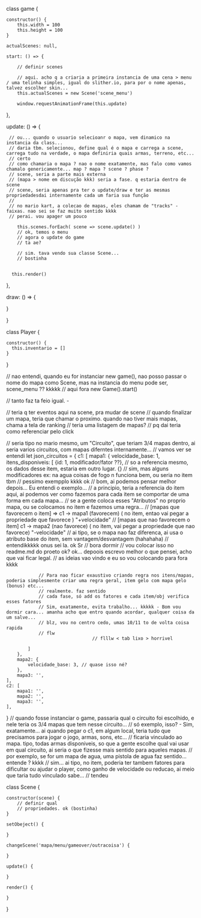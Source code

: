 class game {

	constructor() {
      	this.width = 100
      	this.height = 100
    }

	actualScenes: null,
	
	start: () => {

		// definir scenes

     	// aqui. acho q a criaria a primeira instancia de uma cena > menu / uma telinha simples, igual do slither.io, para por o nome apenas, talvez escolher skin...
        this.actualScenes = new Scene('scene_menu')
        
        window.requestAnimationFrame(this.update)
   },

   update: () => {
     
     // ou... quando o usuario selecioanr o mapa, vem dinamico na instancia da class...
     // daria tbm. selecionou, define qual é o mapa e carrega a scene, carrega tudo na verdade, o mapa definiria quais armas, terreno, etc...
     // certo
     // como chamaria o mapa ? nao o nome exatamente, mas falo como vamos chamalo genericamente... map ? mapa ? scene ? phase ? 
     // scene, seria a parte mais externa
     // (mapa > nome em discução kkk) seria a fase. q estaria dentro de scene
     // scene, seria apenas pra ter o update/draw e ter as mesmas propriedadesdai internamente cada um faria sua função
     // 
     // no mario kart, a colecao de mapas, eles chamam de "tracks" - faixas. nao sei se faz muito sentido kkkk
     // perai. vou apager um pouco
     	     	
 		this.scenes.forEach( scene => scene.update() )
     	// ok, temos o menu
     	// agora o update do game
     	// ta ae?
     
     	// sim. tava vendo sua classe Scene...
     	// bostinha
     	

      this.render()
   },

   draw: () => {

   }

}

class Player {
  
  	constructor() { 
      this.inventario = []
    }
  
}

// nao entendi, quando eu for instanciar new game(), nao posso passar o nome do mapa como Scene, mas na instancia do menu pode ser, scene_menu ?? kkkkk
// aqui fora
new Game().start()

// tanto faz ta feio igual. *-*

// teria q ter eventos aqui na scene, pra mudar de scene
// quando finalizar um mapa, teria que chamar o proximo. quando nao tiver mais mapas, chama a tela de ranking
// teria uma listagem de mapas?
// pq dai teria como referenciar pelo click

// seria tipo no mario mesmo, um "Circuito", que teriam 3/4 mapas dentro, ai seria varios circuitos, com mapas diferntes internamente...
// vamos ver se entendi
let json_circuitos = {
    c1: [
    	mapa1: {
      		velocidade_base: 1,
      		itens_disponiveis: [
    			{id: 1, modificador/fator ??}, // so a referencia mesmo, os dados desse item, estaria em outro lugar.
      			{} // sim, mas alguns modificadores ex: na agua coisas de fogo n funciona bem, ou seria no item tbm
				// pessimo exempplo kkkk ok
                // bom, ai podemos pensar melhor depois... Eu entendi o exemplo...
				// a principio, teria a referencia do item aqui, ai podemos ver como fazemos para cada item se comportar de uma forma em cada mapa...
				// se a gente coloca esses "Atributos" no proprio mapa, ou se colocamos no item e fazemos uma regra...
				// [mapas que favorecem o item] => c1 -> mapa1 (favorecem) ( no item, entao vai pegar a propriedade que favorece ) "+velocidade"
				// [mapas que nao favorecem o item] c1 -> mapa2 (nao favorece) ( no item, vai pegar a propriedade que nao favorece) "-velocidade"
				// ai tipo, se o mapa nao faz diferenca, ai usa o atributo base do item, sem vantagem/desvantagem (hahahaha)
				// entendikkkkk onus sei la. ok Sr
				// bora dormir
				// vou colocar isso no readme.md do proeto ok? ok... depoois escrevo melhor o que pensei, acho que vai ficar legal.
				// as ideias vao vindo e eu so vou colocando para fora kkkk

				// Para nao ficar exaustivo criando regra nos itens/mapas, poderia simplesmente criar uma regra geral, item gelo com mapa gelo (bonus) etc...
    			// realmente. faz sentido
				// cada fase, só add os fatores e cada item/obj verifica esses fatores
				// Sim, exatamente, evita trabalho... kkkkk - Bom vou dormir cara... amanha acho que entro quando acordar, qualquer coisa da um salve...
				// blz, vou no centro cedo, umas 10/11 to de volta coisa rapida
				// flw
									// flllw < tab lixo > horrivel

			]
      	},
        mapa2: {
      		velocidade_base: 3, // quase isso né?
      	},
        mapa3: '',
    ],
    c2: [
    	mapa1: '',
        mapa2: '',
        mapa3: '',
    ],
}
// quando fosse instanciar o game, passaria qual o circuito foi escolhido, e nele teria os 3/4 mapas que tem nesse circuito...
// só exemplo, isso? - Sim, exatamente... ai quando pegar o c1, em algum local, teria tudo que precisamos para jogar o jogo, armas, sons, etc...
// ficaria vinculado ao mapa. tipo, todas armas disponiveis, so que a gente escolhe qual vai usar em qual circuito, ai seria o que fizesse mais sentido para aqueles mapas.
// por exemplo, se for um mapa de agua, uma pistola de agua faz sentido... entende ? kkkk
// sim... ai tipo, no item, poderia ter tambem fatores para dificultar ou ajudar o player, como ganho de velocidade ou reducao, ai meio que taria tudo vinculado sabe...
// tendeu

class Scene {
  
  	constructor(scene) {
		// definir qual 
      	// propriedades. ok (bostinha)
    }
  
  	setObeject() {
      
    }
  
  	changeScene('mapa/menu/gameover/outracoisa') {
      	
    }

	update() {
			
   	}

   	render() {

   	}

}